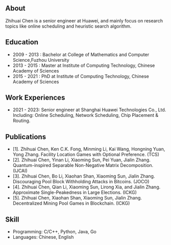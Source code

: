 ## About 
Zhihuai Chen is a senior engineer at Huawei, and mainly focus on research topics like online scheduling and heuristic search algorithm. 

## Education
- 2009 - 2013 : Bachelor at College of Mathematics and Computer Science,Fuzhou University
- 2013 - 2015 : Master at Institute of Computing Technology, Chinese Academy of Sciences
- 2015 - 2021 : PhD at Institute of Computing Technology, Chinese Academy of Sciences

## Work Experiences
- 2021 - 2023: Senior engineer at Shanghai Huawei Technologies Co., Ltd. Including: Online Scheduling, Network Scheduling, Chip Placement & Routing.
   
## Publications
- [1].	Zhihuai Chen, Ken C.K. Fong, Minming Li, Kai Wang, Hongning Yuan, Yong Zhang. Facility Location Games with Optional Preference. (TCS)
- [2].	Zhihuai Chen, Yinan Li, Xiaoming Sun, Pei Yuan, Jialin Zhang. Quantum-inspired Separable Non-Negative Matrix Decomposition. (IJCAI) 
- [3].	Zhihuai Chen, Bo Li, Xiaohan Shan, Xiaoming Sun, Jialin Zhang. Discouraging Pool Block Withholding Attacks in Bitcoins. (JOCO)
- [4].	Zhihuai Chen, Qian Li, Xiaoming Sun, Lirong Xia, and Jialin Zhang. Approximate Single-Peakedness in Large Elections. (ICKG)
- [5].	Zhihuai Chen, Xiaohan Shan, Xiaoming Sun, Jialin Zhang. Decentralized Mining Pool Games in Blockchain. (ICKG)

## Skill
- Programming: C/C++, Python, Java, Go
- Languages: Chinese, English
